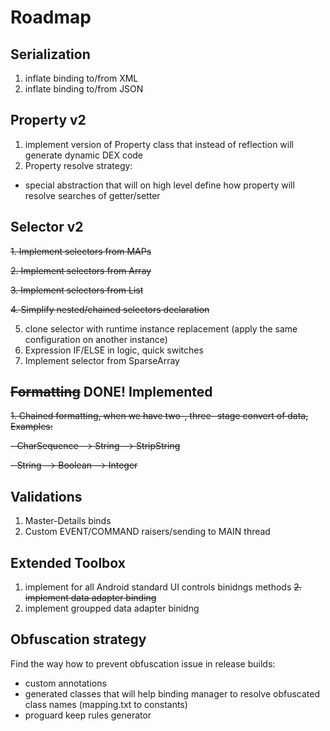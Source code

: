 # Roadmap

## Serialization

1. inflate binding to/from XML
2. inflate binding to/from JSON

## Property v2

1. implement version of Property class that instead of reflection will generate dynamic DEX code
2. Property resolve strategy:
- special abstraction that will on high level define how property will resolve searches of getter/setter

## Selector v2

~~1. Implement selectors from MAPs~~

~~2. Implement selectors from Array~~

~~3. Implement selectors from List~~

~~4. Simplify nested/chained selectors declaration~~

5. clone selector with runtime instance replacement (apply the same configuration on another instance)
6. Expression IF/ELSE in logic, quick switches
7. Implement selector from SparseArray

## ~~Formatting~~ **DONE!** Implemented

~~1. Chained formatting, when we have two-, three- stage convert of data, Examples:~~

~~- CharSequence --> String --> StripString~~

~~- String --> Boolean --> Integer~~

## Validations

1. Master-Details binds
2. Custom EVENT/COMMAND raisers/sending to MAIN thread

## Extended Toolbox

1. implement for all Android standard UI controls binidngs methods
~~2. implement data adapter binding~~
3. implement groupped data adapter binidng

## Obfuscation strategy

Find the way how to prevent obfuscation issue in release builds:
- custom annotations
- generated classes that will help binding manager to resolve obfuscated class names (mapping.txt to constants)
- proguard keep rules generator
